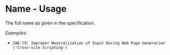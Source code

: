 # Name - Usage

The full name as given in the specification.

*Examples:*

* `CWE-79: Improper Neutralization of Input During Web Page Generation ('Cross-site Scripting')`
